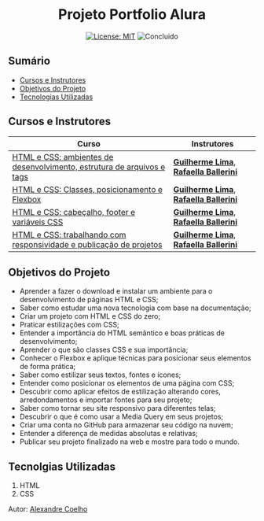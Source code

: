 <h1 align="center"> Projeto Portfolio Alura </h1>

<p align="center">  </p>

<div align="center">

  <a href="https://github.com/coelhoalexandre/projeto-portfolio-alura/blob/main/LICENSE" target="_blank"><img src="https://img.shields.io/badge/License-MIT-yellow.svg" alt="License: MIT" /></a> <img src="https://img.shields.io/badge/Concluido-lightgreen.svg" alt="Concluido" />

</div>

## Sumário

- [Cursos e Instrutores](#cursos-e-instrutores)
- [Objetivos do Projeto](#objetivos-do-projeto)
- [Tecnologias Utilizadas](#tecnolgias-utilizadas)

## Cursos e Instrutores

|Curso|Instrutores|
|---|---|
|[HTML e CSS: ambientes de desenvolvimento, estrutura de arquivos e tags](https://cursos.alura.com.br/course/html-css-ambiente-arquivos-tags)|**[Guilherme Lima](https://github.com/guilhermeonrails)**, **[Rafaella Ballerini](https://github.com/rafaballerini)**|
|[HTML e CSS: Classes, posicionamento e Flexbox](https://cursos.alura.com.br/course/html-css-classes-posicionamento-flexbox)|**[Guilherme Lima](https://github.com/guilhermeonrails)**, **[Rafaella Ballerini](https://github.com/rafaballerini)**|
|[HTML e CSS: cabeçalho, footer e variáveis CSS](https://cursos.alura.com.br/course/html-css-cabecalho-footer-variaveis-css)|**[Guilherme Lima](https://github.com/guilhermeonrails)**, **[Rafaella Ballerini](https://github.com/rafaballerini)**|
|[HTML e CSS: trabalhando com responsividade e publicação de projetos](https://cursos.alura.com.br/course/html-css-responsividade-publicacao-projetos)|**[Guilherme Lima](https://github.com/guilhermeonrails)**, **[Rafaella Ballerini](https://github.com/rafaballerini)**|

## Objetivos do Projeto
- Aprender a fazer o download e instalar um ambiente para o desenvolvimento de páginas HTML e CSS;
- Saber como estudar uma nova tecnologia com base na documentação;
- Criar um projeto com HTML e CSS do zero;
- Praticar estilizações com CSS;
- Entender a importância do HTML semântico e boas práticas de desenvolvimento;
- Aprender o que são classes CSS e sua importância;
- Conhecer o Flexbox e aplique técnicas para posicionar seus elementos de forma prática;
- Saber como estilizar seus textos, fontes e ícones;
- Entender como posicionar os elementos de uma página com CSS;
- Descubrir como aplicar efeitos de estilização alterando cores, arredondamentos e importar fontes para seu projeto;
- Saber como tornar seu site responsivo para diferentes telas;
- Descubrir o que é como usar a Media Query em seus projetos;
- Criar uma conta no GitHub para armazenar seu código na nuvem;
- Entender a diferença de medidas absolutas e relativas;
- Publicar seu projeto finalizado na web e mostre para todo o mundo.

## Tecnolgias Utilizadas

1. HTML
2. CSS

Autor: [Alexandre Coelho](https://github.com/coelhoalexandre)
